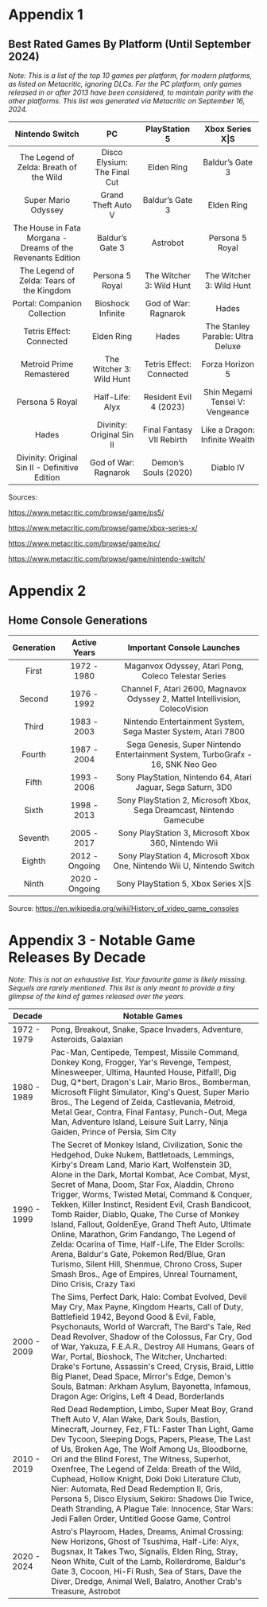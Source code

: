 # Appendix 1 

## Best Rated Games By Platform (Until September 2024)

*Note: This is a list of the top 10 games per platform, for modern platforms, as listed on Metacritic, ignoring DLCs. For the PC platform, only games released in or after 2013 have been considered, to maintain parity with the other platforms. This list was generated via Metacritic on September 16, 2024.*


|                      **Nintendo Switch**                     |            **PC**            |     **PlayStation 5**     |        **Xbox Series X\|S**       |
|:------------------------------------------------------------:|:----------------------------:|:-------------------------:|:---------------------------------:|
| The Legend of Zelda: Breath of the Wild                      | Disco Elysium: The Final Cut | Elden Ring                | Baldur’s Gate 3                   |
| Super Mario Odyssey                                          | Grand Theft Auto V           | Baldur’s Gate 3           | Elden Ring                        |
| The House in Fata Morgana -  Dreams of the Revenants Edition | Baldur’s Gate 3              | Astrobot                  | Persona 5 Royal                   |
| The Legend of Zelda: Tears of the Kingdom                    | Persona 5 Royal              | The Witcher 3: Wild Hunt  | The Witcher 3: Wild Hunt          |
| Portal: Companion Collection                                 | Bioshock Infinite            | God of War: Ragnarok      | Hades                             |
| Tetris Effect: Connected                                     | Elden Ring                   | Hades                     | The Stanley Parable: Ultra Deluxe |
| Metroid Prime Remastered                                     | The Witcher 3: Wild Hunt     | Tetris Effect: Connected  | Forza Horizon 5                   |
| Persona 5 Royal                                              | Half-Life: Alyx              | Resident Evil 4 (2023)    | Shin Megami Tensei V: Vengeance   |
| Hades                                                        | Divinity: Original Sin II    | Final Fantasy VII Rebirth | Like a Dragon: Infinite Wealth    |
| Divinity: Original Sin II -  Definitive Edition              | God of War: Ragnarok         | Demon’s Souls (2020)      | Diablo IV                         |

Sources:

https://www.metacritic.com/browse/game/ps5/

https://www.metacritic.com/browse/game/xbox-series-x/

https://www.metacritic.com/browse/game/pc/

https://www.metacritic.com/browse/game/nintendo-switch/


# Appendix 2 

## Home Console Generations

| **Generation** | **Active Years** |                          **Important Console Launches**                         |
|:--------------:|:----------------:|:-------------------------------------------------------------------------------:|
| First          | 1972 - 1980      | Maganvox Odyssey, Atari Pong, Coleco Telestar Series                            |
| Second         | 1976 - 1992      | Channel F, Atari 2600, Magnavox Odyssey 2, Mattel Intellivision, ColecoVision   |
| Third          | 1983 - 2003      | Nintendo Entertainment System, Sega Master System, Atari 7800                   |
| Fourth         | 1987 - 2004      | Sega Genesis, Super Nintendo Entertainment System, TurboGrafx - 16, SNK Neo Geo |
| Fifth          | 1993 - 2006      | Sony PlayStation, Nintendo 64, Atari Jaguar, Sega Saturn, 3D0                   |
| Sixth          | 1998 - 2013      | Sony PlayStation 2, Microsoft Xbox, Sega Dreamcast, Nintendo Gamecube           |
| Seventh        | 2005 - 2017      | Sony PlayStation 3, Microsoft Xbox 360, Nintendo Wii                            |
| Eighth         | 2012 - Ongoing   | Sony PlayStation 4, Microsoft Xbox One, Nintendo Wii U, Nintendo Switch         |
| Ninth          | 2020 - Ongoing   | Sony PlayStation 5, Xbox Series X\|S                                            |

Source: https://en.wikipedia.org/wiki/History_of_video_game_consoles

# Appendix 3 - Notable Game Releases By Decade

*Note: This is not an exhaustive list. Your favourite game is likely missing. Sequels are rarely mentioned. This list is only meant to provide a tiny glimpse of the kind of games released over the years.*

| **Decade**  | **Notable Games**                                                                                                                                                                                                                                                                                                                                                                                                                                                                                                                                                                                                                                                                                                                                    |
|-------------|------------------------------------------------------------------------------------------------------------------------------------------------------------------------------------------------------------------------------------------------------------------------------------------------------------------------------------------------------------------------------------------------------------------------------------------------------------------------------------------------------------------------------------------------------------------------------------------------------------------------------------------------------------------------------------------------------------------------------------------------------|
| 1972 - 1979 | Pong, Breakout, Snake, Space Invaders, Adventure, Asteroids, Galaxian                                                                                                                                                                                                                                                                                                                                                                                                                                                                                                                                                                                                                                                                                |
| 1980 - 1989 | Pac-Man, Centipede, Tempest, Missile Command, Donkey Kong, Frogger,  Yar's Revenge, Tempest, Minesweeper, Ultima, Haunted House, Pitfall!,  Dig Dug, Q*bert, Dragon's Lair, Mario Bros., Bomberman, Microsoft Flight Simulator, King's Quest, Super Mario Bros., The Legend of Zelda, Castlevania, Metroid,  Metal Gear, Contra, Final Fantasy, Punch-Out, Mega Man, Adventure Island, Leisure Suit Larry, Ninja Gaiden, Prince of Persia, Sim City                                                                                                                                                                                                                                                                                                  |
| 1990 - 1999 | The Secret of Monkey Island, Civilization, Sonic the Hedgehod, Duke Nukem, Battletoads, Lemmings, Kirby's Dream Land, Mario Kart, Wolfenstein 3D, Alone in the Dark, Mortal Kombat, Ace Combat, Myst, Secret of Mana, Doom, Star Fox, Aladdin, Chrono Trigger, Worms, Twisted Metal, Command & Conquer, Tekken, Killer Instinct, Resident Evil, Crash Bandicoot, Tomb Raider, Diablo, Quake, The Curse of Monkey Island, Fallout, GoldenEye, Grand Theft Auto, Ultimate Online, Marathon, Grim Fandango, The Legend of Zelda: Ocarina of Time, Half-Life, The Elder Scrolls: Arena, Baldur's Gate, Pokemon Red/Blue, Gran Turismo, Silent Hill, Shenmue, Chrono Cross, Super Smash Bros., Age of Empires, Unreal Tournament, Dino Crisis, Crazy Taxi |
| 2000 - 2009 | The Sims, Perfect Dark, Halo: Combat Evolved, Devil May Cry, Max Payne, Kingdom Hearts,  Call of Duty, Battlefield 1942, Beyond Good & Evil, Fable, Psychonauts, World of Warcraft, The Bard's Tale,  Red Dead Revolver, Shadow of the Colossus, Far Cry, God of War, Yakuza, F.E.A.R., Destroy All Humans,  Gears of War, Portal, Bioshock, The Witcher, Uncharted: Drake's Fortune, Assassin's Creed, Crysis, Braid, Little Big Planet, Dead Space, Mirror's Edge, Demon's Souls, Batman: Arkham Asylum, Bayonetta, Infamous, Dragon Age: Origins, Left 4 Dead, Borderlands                                                                                                                                                                        |
| 2010 - 2019 | Red Dead Redemption, Limbo, Super Meat Boy, Grand Theft Auto V, Alan Wake, Dark Souls, Bastion, Minecraft,  Journey, Fez, FTL: Faster Than Light, Game Dev Tycoon, Sleeping Dogs, Papers, Please, The Last of Us,  Broken Age, The Wolf Among Us, Bloodborne, Ori and the Blind Forest, The Witness, Superhot, Oxenfree,  The Legend of Zelda: Breath of the Wild, Cuphead, Hollow Knight, Doki Doki Literature Club, Nier: Automata,  Red Dead Redemption II, Gris, Persona 5, Disco Elysium, Sekiro: Shadows Die Twice, Death Stranding,  A Plague Tale: Innocence, Star Wars: Jedi Fallen Order, Untitled Goose Game, Control                                                                                                                     |
| 2020 - 2024 | Astro's Playroom, Hades, Dreams, Animal Crossing: New Horizons, Ghost of Tsushima, Half-Life: Alyx, Bugsnax,  It Takes Two, Signalis, Elden Ring, Stray, Neon White, Cult of the Lamb, Rollerdrome, Baldur's Gate 3, Cocoon,  Hi-Fi Rush, Sea of Stars, Dave the Diver, Dredge, Animal Well, Balatro, Another Crab's Treasure, Astrobot                                                                                                                                                                                                                                                                                                                                                                                                              |